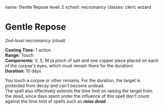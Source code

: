 name: Gentle Repose level: 2 school: necromancy classes: cleric wizard

# Gentle Repose
_2nd-level necromancy (ritual)_

**Casting Time:** 1 action    
**Range:** Touch    
**Components:** V, S, M (a pinch of salt and one copper piece placed on each of the corpse's eyes, which must remain there for the duration)    
**Duration:** 10 days

You touch a corpse or other remains. For the duration, the target is protected from decay and can't become undead.    
The spell also effectively extends the time limit on raising the target from the dead, since days spent under the influence of this spell don't count against the time limit of spells such as **_raise dead_**. 